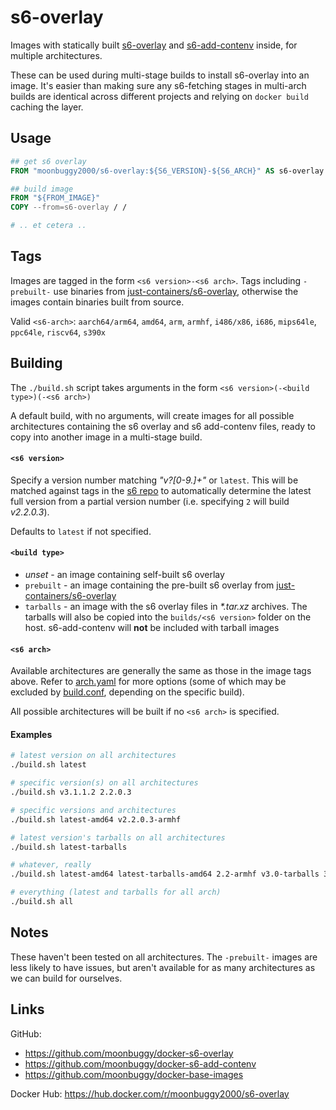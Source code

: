 # s6-overlay
Images with statically built [s6-overlay][s6-repo] and [s6-add-contenv](https://github.com/moonbuggy/docker-s6-add-contenv) inside, for multiple architectures.

These can be used during multi-stage builds to install s6-overlay into an image. It's easier than making sure any s6-fetching stages in multi-arch builds are identical across different projects and relying on `docker build` caching the layer.

## Usage
```dockerfile
## get s6 overlay
FROM "moonbuggy2000/s6-overlay:${S6_VERSION}-${S6_ARCH}" AS s6-overlay

## build image
FROM "${FROM_IMAGE}"
COPY --from=s6-overlay / /

# .. et cetera ..
```

## Tags
Images are tagged in the form `<s6 version>-<s6 arch>`. Tags including `-prebuilt-` use binaries from [just-containers/s6-overlay][s6-repo], otherwise the images contain binaries built from source.

Valid `<s6-arch>`: `aarch64/arm64`, `amd64`, `arm`, `armhf`, `i486/x86`, `i686`, `mips64le`, `ppc64le`, `riscv64`, `s390x`

## Building
The `./build.sh` script takes arguments in the form `<s6 version>(-<build type>)(-<s6 arch>)`

A default build, with no arguments, will create images for all possible architectures containing the s6 overlay and s6 add-contenv files, ready to copy into another image in a multi-stage build.

#### `<s6 version>`
Specify a version number matching _"v?\[0-9.\]+"_ or `latest`. This will be matched against tags in the [s6 repo][s6-repo] to automatically determine the latest full version from a partial version number (i.e. specifying `2` will build _v2.2.0.3_).

Defaults to `latest` if not specified.

#### `<build type>`
*   _unset_ - an image containing self-built s6 overlay
*   `prebuilt` - an image containing the pre-built s6 overlay from [just-containers/s6-overlay][s6-repo]
*   `tarballs` - an image with the s6 overlay files in _*.tar.xz_ archives. The tarballs will also be copied into the `builds/<s6 version>` folder on the host. s6-add-contenv will **not** be included with tarball images

#### `<s6 arch>`
Available architectures are generally the same as those in the image tags above. Refer to [arch.yaml](arch.yaml) for more options (some of which may be excluded by [build.conf](build.conf), depending on the specific build).

All possible architectures will be built if no `<s6 arch>` is specified.

#### Examples
```sh
# latest version on all architectures
./build.sh latest

# specific version(s) on all architectures
./build.sh v3.1.1.2 2.2.0.3

# specific versions and architectures
./build.sh latest-amd64 v2.2.0.3-armhf

# latest version's tarballs on all architectures
./build.sh latest-tarballs

# whatever, really
./build.sh latest-amd64 latest-tarballs-amd64 2.2-armhf v3.0-tarballs 3.0.0

# everything (latest and tarballs for all arch)
./build.sh all
```

## Notes
These haven't been tested on all architectures. The `-prebuilt-` images are less likely to have issues, but aren't available for as many architectures as we can build for ourselves.

## Links
GitHub:
*   <https://github.com/moonbuggy/docker-s6-overlay>
*   <https://github.com/moonbuggy/docker-s6-add-contenv>
*   <https://github.com/moonbuggy/docker-base-images>

Docker Hub: <https://hub.docker.com/r/moonbuggy2000/s6-overlay>

[s6-repo]: <https://github.com/just-containers/s6-overlay>
